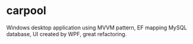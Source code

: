 # carpool
Windows desktop application using MVVM pattern, EF mapping MySQL database, UI created by WPF, great refactoring.
